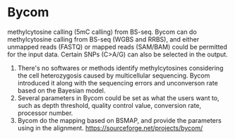 # Bycom
methylcytosine calling (5mC calling) from BS-seq.
Bycom can do methylcytosine calling from BS-seq (WGBS and RRBS), and either unmapped reads (FASTQ) or mapped reads (SAM/BAM) could be permitted for the input data. Certain SNPs (C>A/G) can also be selected in the output.
1. There's no softwares or methods identify methylcytosines considering the cell heterozygosis caused by multicellular sequencing. Bycom introduced it along with the sequencing errors and unconverson rate based on the Bayesian model.
2. Several parameters in Bycom could be set as what the users want to, such as depth threshold, quality control value, conversion rate, processor number.
3. Bycom do the mapping based on BSMAP, and provide the parameters using in the alignment.
https://sourceforge.net/projects/bycom/
